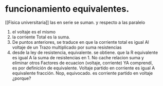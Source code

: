 # funcionamiento equivalentes.

[[Física universitaria]]
las en serie se suman. y respecto a las paralelo
1) el voltaje es el mismo
2) la corriente Total es la suma.
3) De puntos anteriores, se traduce en que la corriente
total es igual Al voltaje de un Trazo multiplicado por suma resistencias
4) desde la ley de resistencia, equivalente.
se obtiene. que la R equivalente es igual A la suma de resistencias en 1.
No cache relacion suma y eliminar otros Factores de ecuacion (voltaje, corriente)
YA comprendí, es por definición de equivalente.
Voltaje partido en corriente es igual A equivalente fracción.
Nop, equivocado. es corriente partido en voltaje ¿porque?